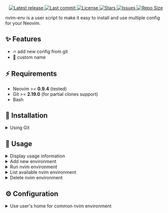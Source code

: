 <div align="center"><p>
    <a href="https://github.com/ariefra/nvim-env/releases/latest">
      <img alt="Latest release" src="https://img.shields.io/github/v/release/ariefra/nvim-env?style=for-the-badge&logo=starship&color=C9CBFF&logoColor=D9E0EE&labelColor=302D41&include_prerelease&sort=semver" />
    </a>
    <a href="https://github.com/ariefra/nvim-env/pulse">
      <img alt="Last commit" src="https://img.shields.io/github/last-commit/ariefra/nvim-env?style=for-the-badge&logo=starship&color=8bd5ca&logoColor=D9E0EE&labelColor=302D41"/>
    </a>
    <a href="https://github.com/ariefra/nvim-env/blob/main/LICENSE">
      <img alt="License" src="https://img.shields.io/github/license/ariefra/nvim-env?style=for-the-badge&logo=starship&color=ee999f&logoColor=D9E0EE&labelColor=302D41" />
    </a>
    <a href="https://github.com/ariefra/nvim-env/stargazers">
      <img alt="Stars" src="https://img.shields.io/github/stars/ariefra/nvim-env?style=for-the-badge&logo=starship&color=c69ff5&logoColor=D9E0EE&labelColor=302D41" />
    </a>
    <a href="https://github.com/ariefra/nvim-env/issues">
      <img alt="Issues" src="https://img.shields.io/github/issues/ariefra/nvim-env?style=for-the-badge&logo=bilibili&color=F5E0DC&logoColor=D9E0EE&labelColor=302D41" />
    </a>
    <a href="https://github.com/ariefra/nvim-env">
      <img alt="Repo Size" src="https://img.shields.io/github/repo-size/ariefra/nvim-env?color=%23DDB6F2&label=SIZE&logo=codesandbox&style=for-the-badge&logoColor=D9E0EE&labelColor=302D41" />
    </a>
</div>

nvim-env is a user script to make it easy to install and use multiple config for your Neovim.

## ✨ Features

- 🔥 add new config from git
- 🚀 custom name

## ⚡️ Requirements

- Neovim >= **0.9.4** (tested)
- Git >= **2.19.0** (for partial clones support)
- Bash

## 🚀 Installation

<details><summary>Using Git</summary>


```sh
git clone https://github.com/ariefra/nvim-env
cd nvim-env
chmod +x nvim-env
./nvim-env --help
```

</details>


## 🚀 Usage

<details><summary>Display usage information</summary>


- nvim-env --help

  Examples:
  ```sh
  nvim-env --help
  ```

</details>

<details><summary>Add new environment</summary>


- nvim-env --add [env] [git-url]

  Examples:
  ```sh
  nvim-env --add nv       https://github.com/appelgriebsch/Nv
  nvim-env --add mnabila  https://github.com/mnabila/nvimrc
  nvim-env --add znvim    https://github.com/Zeddnyx/Znvim
  nvim-env --add adics    https://github.com/AdiCahyaSaputra/my-neovim-setup
  nvim-env --add lunarvim https://github.com/LunarVim/LunarVim
  nvim-env --add astrovim https://github.com/AstroNvim/AstroNvim
  nvim-env --add doomnvim https://github.com/doom-neovim/doom-nvim
  ```

</details>


<details><summary>Run nvim environment</summary>


- nvim-env --run [env] [other_nvim_args]

  Examples:
  ```sh
  nvim-env --run nv
  nvim-env --run mnabila & nvim-env --run znvim
  ```

</details>

<details><summary>List available nvim environment</summary>


- nvim-env --ls

  Examples:
  ```sh
  nvim-env --ls
  ```

</details>

<details><summary>Delete nvim environment</summary>


- nvim-env --rm [env]

  Examples:
  ```sh
  nvim-env --rm astrovim
  ```

</details>

## ⚙️ Configuration

<details><summary>Use user's home for common nvim environment</summary>


NVIM_USE_USERHOME=(true | false) nvim-env [parameters]

  this prefix if set to true (default) will cause nvim-env to use your user home 
  for data,state & cache using XDG_DATA_HOME, XDG_STATE_HOME, XDG_CACHE_HOME
  this will save space on your disk, and faster downloads for common plugins.

  Caveat is that you need to use **UPDATE** only instead of sync (i.e. in lazy.nvim)
  to avoid deleting plugins needed by other, although they will be redownloaded
  if lazy.nvim updated in the other environment.

  Examples: Nvchad requires indent-blankline.nvim version 2.20.7 instead of current, thus need isolated storage 
  ```sh
  NVIM_USE_USERHOME=false nvim-env --add nvchad https://github.com/NvChad/NvChad
  NVIM_USE_USERHOME=false nvim-env --run nvchad
  ```

</details>

